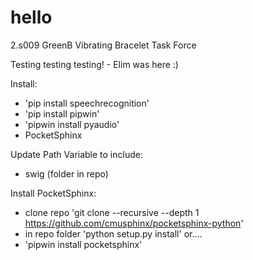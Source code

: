 # hello
2.s009 GreenB Vibrating Bracelet Task Force

Testing testing testing! - Elim was here :)

Install:
 - 'pip install speechrecognition'
 - 'pip install pipwin'
 - 'pipwin install pyaudio'
 - PocketSphinx

 Update Path Variable to include:
 - swig (folder in repo)

Install PocketSphinx:
 - clone repo 'git clone --recursive --depth 1 https://github.com/cmusphinx/pocketsphinx-python'
 - in repo folder 'python setup.py install'
or....
 - 'pipwin install pocketsphinx'